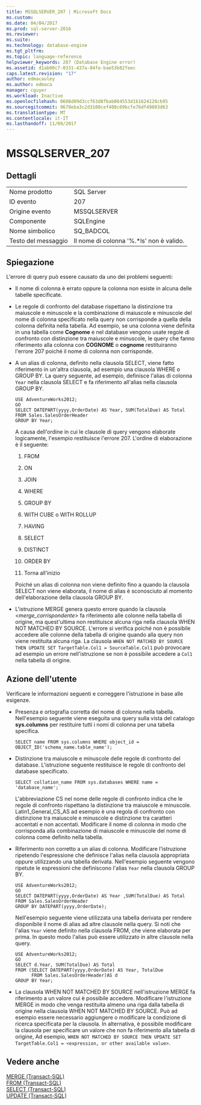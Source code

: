 ```yaml
---
title: MSSQLSERVER_207 | Microsoft Docs
ms.custom: 
ms.date: 04/04/2017
ms.prod: sql-server-2016
ms.reviewer: 
ms.suite: 
ms.technology: database-engine
ms.tgt_pltfrm: 
ms.topic: language-reference
helpviewer_keywords: 207 (Database Engine error)
ms.assetid: d1ab00c7-0331-437a-84fe-bae53b82feec
caps.latest.revision: "17"
author: edmacauley
ms.author: edmaca
manager: cguyer
ms.workload: Inactive
ms.openlocfilehash: 0608d09d3ccf63d8fbab064553d1b1624128cb95
ms.sourcegitcommit: 9678eba3c2d3100cef408c69bcfe76df49803d63
ms.translationtype: MT
ms.contentlocale: it-IT
ms.lasthandoff: 11/09/2017
---
```

# <a name="mssqlserver207"></a>MSSQLSERVER_207
  
## <a name="details"></a>Dettagli  
  
|||  
|-|-|  
|Nome prodotto|SQL Server|  
|ID evento|207|  
|Origine evento|MSSQLSERVER|  
|Componente|SQLEngine|  
|Nome simbolico|SQ_BADCOL|  
|Testo del messaggio|Il nome di colonna '%.*ls' non è valido.|  
  
## <a name="explanation"></a>Spiegazione  
L'errore di query può essere causato da uno dei problemi seguenti:  
  
-   Il nome di colonna è errato oppure la colonna non esiste in alcuna delle tabelle specificate.  
  
-   Le regole di confronto del database rispettano la distinzione tra maiuscole e minuscole e la combinazione di maiuscole e minuscole del nome di colonna specificato nella query non corrisponde a quella della colonna definita nella tabella. Ad esempio, se una colonna viene definita in una tabella come **Cognome** e nel database vengono usate regole di confronto con distinzione tra maiuscole e minuscole, le query che fanno riferimento alla colonna con **COGNOME** o **cognome** restituiranno l'errore 207 poiché il nome di colonna non corrisponde.  
  
-   A un alias di colonna, definito nella clausola SELECT, viene fatto riferimento in un'altra clausola, ad esempio una clausola WHERE o GROUP BY. La query seguente, ad esempio, definisce l'alias di colonna `Year` nella clausola SELECT e fa riferimento all'alias nella clausola GROUP BY.  
  
    ```  
    USE AdventureWorks2012;  
    GO  
    SELECT DATEPART(yyyy,OrderDate) AS Year, SUM(TotalDue) AS Total  
    FROM Sales.SalesOrderHeader  
    GROUP BY Year;  
    ```  
  
    A causa dell'ordine in cui le clausole di query vengono elaborate logicamente, l'esempio restituisce l'errore 207. L'ordine di elaborazione è il seguente:  
  
    1.  FROM  
  
    2.  ON  
  
    3.  JOIN  
  
    4.  WHERE  
  
    5.  GROUP BY  
  
    6.  WITH CUBE o WITH ROLLUP  
  
    7.  HAVING  
  
    8.  SELECT  
  
    9. DISTINCT  
  
    10. ORDER BY  
  
    11. Torna all'inizio  
  
    Poiché un alias di colonna non viene definito fino a quando la clausola SELECT non viene elaborata, il nome di alias è sconosciuto al momento dell'elaborazione della clausola GROUP BY.  
  
-   L'istruzione MERGE genera questo errore quando la clausola *<merge_corrispondente>* fa riferimento alle colonne nella tabella di origine, ma quest'ultima non restituisce alcuna riga nella clausola WHEN NOT MATCHED BY SOURCE. L'errore si verifica poiché non è possibile accedere alle colonne della tabella di origine quando alla query non viene restituita alcuna riga. La clausola `WHEN NOT MATCHED BY SOURCE THEN UPDATE SET TargetTable.Col1 = SourceTable.Col1` può provocare ad esempio un errore nell'istruzione se non è possibile accedere a `Col1` nella tabella di origine.  
  
## <a name="user-action"></a>Azione dell'utente  
Verificare le informazioni seguenti e correggere l'istruzione in base alle esigenze.  
  
-   Presenza e ortografia corretta del nome di colonna nella tabella. Nell'esempio seguente viene eseguita una query sulla vista del catalogo **sys.columns** per restituire tutti i nomi di colonna per una tabella specifica.  
  
    ```  
    SELECT name FROM sys.columns WHERE object_id = OBJECT_ID('schema_name.table_name');  
    ```  
  
-   Distinzione tra maiuscole e minuscole delle regole di confronto del database. L'istruzione seguente restituisce le regole di confronto del database specificato.  
  
    ```  
    SELECT collation_name FROM sys.databases WHERE name = 'database_name';  
    ```  
  
    L'abbreviazione CS nel nome delle regole di confronto indica che le regole di confronto rispettano la distinzione tra maiuscole e minuscole. Latin1_General_CS_AS ad esempio è una regola di confronto con distinzione tra maiuscole e minuscole e distinzione tra caratteri accentati e non accentati. Modificare il nome di colonna in modo che corrisponda alla combinazione di maiuscole e minuscole del nome di colonna come definito nella tabella.  
  
-   Riferimento non corretto a un alias di colonna. Modificare l'istruzione ripetendo l'espressione che definisce l'alias nella clausola appropriata oppure utilizzando una tabella derivata. Nell'esempio seguente vengono ripetute le espressioni che definiscono l'alias `Year` nella clausola GROUP BY.  
  
    ```  
    USE AdventureWorks2012;  
    GO  
    SELECT DATEPART(yyyy,OrderDate) AS Year ,SUM(TotalDue) AS Total  
    FROM Sales.SalesOrderHeader  
    GROUP BY DATEPART(yyyy,OrderDate);  
    ```  
  
    Nell'esempio seguente viene utilizzata una tabella derivata per rendere disponibile il nome di alias ad altre clausole nella query. Si noti che l'alias `Year` viene definito nella clausola FROM, che viene elaborata per prima. In questo modo l'alias può essere utilizzato in altre clausole nella query.  
  
    ```  
    USE AdventureWorks2012;  
    GO  
    SELECT d.Year, SUM(TotalDue) AS Total  
    FROM (SELECT DATEPART(yyyy,OrderDate) AS Year, TotalDue  
          FROM Sales.SalesOrderHeader)AS d  
    GROUP BY Year;  
    ```  
  
-   La clausola WHEN NOT MATCHED BY SOURCE nell'istruzione MERGE fa riferimento a un valore cui è possibile accedere. Modificare l'istruzione MERGE in modo che venga restituita almeno una riga dalla tabella di origine nella clausola WHEN NOT MATCHED BY SOURCE. Può ad esempio essere necessario aggiungere o modificare la condizione di ricerca specificata per la clausola. In alternativa, è possibile modificare la clausola per specificare un valore che non fa riferimento alla tabella di origine, Ad esempio, `WHEN NOT MATCHED BY SOURCE THEN UPDATE SET TargetTable.Col1 = <expression, or other available value>`.  
  
## <a name="see-also"></a>Vedere anche  
[MERGE &#40;Transact-SQL&#41;](~/t-sql/statements/merge-transact-sql.md)  
[FROM &#40;Transact-SQL&#41;](~/t-sql/queries/from-transact-sql.md)  
[SELECT &#40;Transact-SQL&#41;](~/t-sql/queries/select-transact-sql.md)  
[UPDATE &#40;Transact-SQL&#41;](~/t-sql/queries/update-transact-sql.md)  
  
